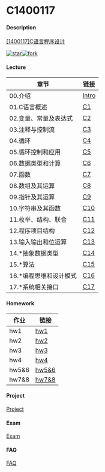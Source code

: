 # C1400117

#### Description
[[1400117]C语言程序设计](https://lkljty.gitee.io/class/1400117.html)

[![star](https://gitee.com/lkljty/C1400117/badge/star.svg?theme=dark)](https://gitee.com/lkljty/C1400117/stargazers)[![fork](https://gitee.com/lkljty/C1400117/badge/fork.svg?theme=dark)](https://gitee.com/lkljty/C1400117/members)

#### Lecture

| 章节                   | 链接                        |
| ---------------------- | --------------------------- |
| 00.介绍                | [Intro](./lecture/Intro.md) |
| 01.C语言概述           | [C1](./lecture/C1.md)       |
| 02.变量、常量及表达式  | [C2](./lecture/C2.md)       |
| 03.注释与控制流        | [C3](./lecture/C3.md)       |
| 04.循环                | [C4](./lecture/C4.md)       |
| 05.循环控制和应用      | [C5](./lecture/C5.md)       |
| 06.数据类型和计算      | [C6](./lecture/C6.md)       |
| 07.函数                | [C7](./lecture/C7.md)       |
| 08.数组及其运算        | [C8](./lecture/C8.md)       |
| 09.指针及其运算        | [C9](./lecture/C9.md)       |
| 10.字符串及其函数      | [C10](./lecture/C10.md)     |
| 11.枚举、结构、联合    | [C11](./lecture/C11.md)     |
| 12.程序项目结构        | [C12](./lecture/C12.md)     |
| 13.输入输出和位运算    | [C13](./lecture/C13.md)     |
| 14.*抽象数据类型       | [C14](./lecture/C14.md)     |
| 15.*算法               | [C15](./lecture/C15.md)     |
| 16.*编程思维和设计模式 | [C16](./lecture/C16.md)     |
| 17.*系统相关接口       | [C17](./lecture/C17.md)     |



#### Homework

| 作业  | 链接                         |
| ----- | ---------------------------- |
| hw1   | [hw1](./homework/hw1.md)     |
| hw2   | [hw2](./homework/hw2.md)     |
| hw3   | [hw3](./homework/hw3.md)     |
| hw4   | [hw4](./homework/hw4.md)     |
| hw5&6 | [hw5&6](./homework/hw5&6.md) |
| hw7&8 | [hw7&8](./homework/hw7&8.md) |



#### Project

[Project](./project/project.md)



#### Exam

[Exam](./review/exam/exam.md)



#### FAQ

[FAQ](./FAQ/FAQ.md)